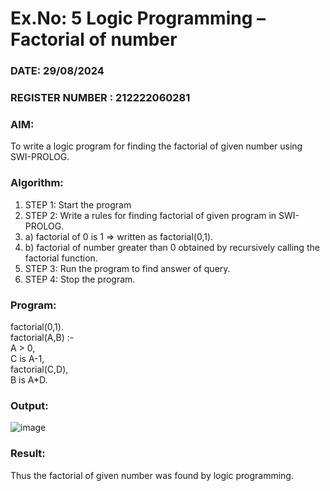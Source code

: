 # Ex.No: 5   Logic Programming – Factorial of number   
### DATE: 29/08/2024                                                                           
### REGISTER NUMBER : 212222060281
### AIM: 
To  write  a logic program for finding the factorial of given number using SWI-PROLOG. 
### Algorithm:
1. STEP 1: Start the program
2. STEP 2:  Write a rules for finding factorial of given program in SWI-PROLOG.
3.   a)	factorial of 0 is 1 => written as factorial(0,1).
4.   b)	factorial of number greater than 0 obtained by recursively calling the factorial    function.
5. STEP 3: Run the program  to find answer of  query.
6. STEP 4: Stop the program.

### Program:

factorial(0,1).<br>
factorial(A,B) :-  <br>
           A > 0, <br>
           C is A-1,<br>
           factorial(C,D),<br>
           B is A*D.<br>

### Output:
![image](https://github.com/user-attachments/assets/ac07487f-6ad5-4d02-9e92-97085e194dc8)



### Result:
Thus the factorial of given number was found by logic programming. 
